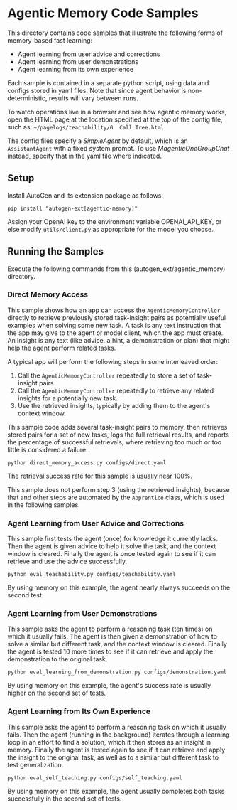 # Agentic Memory Code Samples

This directory contains code samples that illustrate the following forms of memory-based fast learning:
* Agent learning from user advice and corrections
* Agent learning from user demonstrations
* Agent learning from its own experience

Each sample is contained in a separate python script, using data and configs stored in yaml files.
Note that since agent behavior is non-deterministic, results will vary between runs.

To watch operations live in a browser and see how agentic memory works,
open the HTML page at the location specified at the top of the config file,
such as: `~/pagelogs/teachability/0  Call Tree.html`

The config files specify a _SimpleAgent_ by default, which is an `AssistantAgent` with a fixed system prompt.
To use _MagenticOneGroupChat_ instead, specify that in the yaml file where indicated.


## Setup

Install AutoGen and its extension package as follows:

`pip install "autogen-ext[agentic-memory]"`

Assign your OpenAI key to the environment variable OPENAI_API_KEY,
or else modify `utils/client.py` as appropriate for the model you choose.


## Running the Samples

Execute the following commands from this (autogen_ext/agentic_memory) directory.


### Direct Memory Access

This sample shows how an app can access the `AgenticMemoryController` directly
to retrieve previously stored task-insight pairs as potentially useful examples when solving some new task.
A task is any text instruction that the app may give to the agent or model client, which the app must create.
An insight is any text (like advice, a hint, a demonstration or plan) that might help the agent perform related tasks.

A typical app will perform the following steps in some interleaved order:
1. Call the `AgenticMemoryController` repeatedly to store a set of task-insight pairs.
2. Call the `AgenticMemoryController` repeatedly to retrieve any related insights for a potentially new task.
3. Use the retrieved insights, typically by adding them to the agent's context window.

This sample code adds several task-insight pairs to memory, then retrieves stored pairs for a set of new tasks,
logs the full retrieval results, and reports the percentage of successful retrievals,
where retrieving too much or too little is considered a failure.

`python direct_memory_access.py configs/direct.yaml`

The retrieval success rate for this sample is usually near 100%.

This sample does not perform step 3 (using the retrieved insights),
because that and other steps are automated by the `Apprentice` class, which is used in the following samples.


### Agent Learning from User Advice and Corrections

This sample first tests the agent (once) for knowledge it currently lacks.
Then the agent is given advice to help it solve the task, and the context window is cleared.
Finally the agent is once tested again to see if it can retrieve and use the advice successfully.

`python eval_teachability.py configs/teachability.yaml`

By using memory on this example, the agent nearly always succeeds on the second test.


### Agent Learning from User Demonstrations

This sample asks the agent to perform a reasoning task (ten times) on which it usually fails.
The agent is then given a demonstration of how to solve a similar but different task, and the context window is cleared.
Finally the agent is tested 10 more times to see if it can retrieve and apply the demonstration to the original task.

`python eval_learning_from_demonstration.py configs/demonstration.yaml`

By using memory on this example, the agent's success rate is usually higher on the second set of tests.


### Agent Learning from Its Own Experience

This sample asks the agent to perform a reasoning task on which it usually fails.
Then the agent (running in the background) iterates through a learning loop in an effort to find a solution,
which it then stores as an insight in memory.
Finally the agent is tested again to see if it can retrieve and apply the insight to the original task,
as well as to a similar but different task to test generalization.

`python eval_self_teaching.py configs/self_teaching.yaml`

By using memory on this example, the agent usually completes both tasks successfully in the second set of tests.
